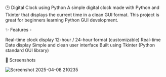 🕒 Digital Clock using Python
A simple digital clock made with Python and Tkinter that displays the current time in a clean GUI format. This project is great for beginners learning Python GUI development.


✨ Features - 

Real-time clock display
12-hour / 24-hour format (customizable)
Real-time Date display
Simple and clean user interface
Built using Tkinter (Python standard GUI library)


📸 Screenshots

![Screenshot 2025-04-08 210235](https://github.com/user-attachments/assets/d88a8ad2-afea-4376-aa84-8740c12c35f2)
